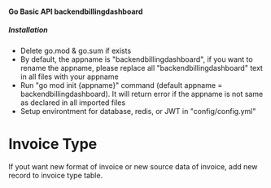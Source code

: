 #### Go Basic API backendbillingdashboard

##### Installation
- Delete go.mod & go.sum if exists
- By default, the appname is "backendbillingdashboard", if you want to rename the appname, please replace all "backendbillingdashboard" text in all files with your appname
- Run "go mod init {appname}" command (default appname = backendbillingdashboard). It will return error if the appname is not same as declared in all imported files 
- Setup environtment for database, redis, or JWT in "config/config.yml"


# Invoice Type
If yout want  new format of invoice or new source data of invoice, add new record to invoice type table.

